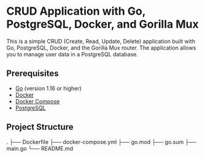# CRUD Application with Go, PostgreSQL, Docker, and Gorilla Mux

This is a simple CRUD (Create, Read, Update, Delete) application built with Go, PostgreSQL, Docker, and the Gorilla Mux router. The application allows you to manage user data in a PostgreSQL database.



## Prerequisites

- [Go](https://golang.org/dl/) (version 1.16 or higher)
- [Docker](https://www.docker.com/get-started)
- [Docker Compose](https://docs.docker.com/compose/install/)
- [PostgreSQL](https://www.postgresql.org/download/)

## Project Structure

.
├── Dockerfile
├── docker-compose.yml
├── go.mod
├── go.sum
├── main.go
└── README.md